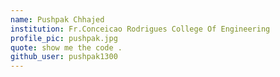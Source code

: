 ```yaml
---
name: Pushpak Chhajed
institution: Fr.Conceicao Rodrigues College Of Engineering
profile_pic: pushpak.jpg
quote: show me the code .
github_user: pushpak1300
---
```

